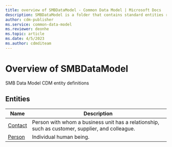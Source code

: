 ```yaml
---
title: overview of SMBDataModel - Common Data Model | Microsoft Docs
description: SMBDataModel is a folder that contains standard entities related to the Common Data Model.
author: cdm-publisher
ms.service: common-data-model
ms.reviewer: deonhe
ms.topic: article
ms.date: 4/5/2023
ms.author: cdmditeam
---
```


# Overview of SMBDataModel

SMB Data Model CDM entity definitions  

## Entities

|Name|Description|
|---|---|
|[Contact](Contact.md)|Person with whom a business unit has a relationship, such as customer, supplier, and colleague.|
|[Person](Person.md)|Individual human being.|
